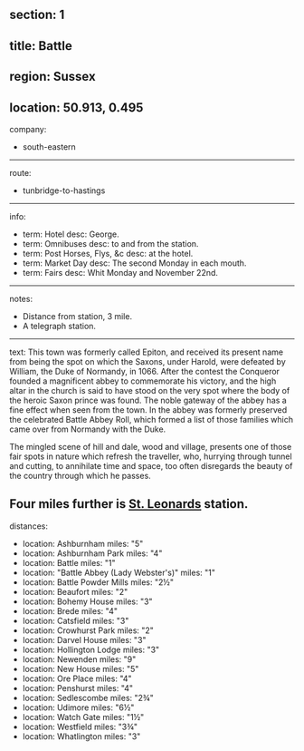 section: 1
----
title: Battle
----
region: Sussex
----
location: 50.913, 0.495
----
company:
- south-eastern
----
route:
- tunbridge-to-hastings
----
info:
- term: Hotel
  desc: George.
- term: Omnibuses
  desc: to and from the station.
- term: Post Horses, Flys, &c
  desc: at the hotel.
- term: Market Day
  desc: The second Monday in each mouth.
- term: Fairs
  desc: Whit Monday and November 22nd.
----
notes:
- Distance from station, 3 mile.
- A telegraph station.
----
text: This town was formerly called Epiton, and received its present name from being the spot on which the Saxons, under Harold, were defeated by William, the Duke of Normandy, in 1066. After the contest the Conqueror founded a magnificent abbey to commemorate his victory, and the high altar in the church is said to have stood on the very spot where the body of the heroic Saxon prince was found. The noble gateway of the abbey has a fine effect when seen from the town. In the abbey was formerly preserved the celebrated Battle Abbey Roll, which formed a list of those families which came over from Normandy with the Duke.

The mingled scene of hill and dale, wood and village, presents one of those fair spots in nature which refresh the traveller, who, hurrying through tunnel and cutting, to annihilate time and space, too often disregards the beauty of the country through which he passes.

Four miles further is [St. Leonards](/stations/st-leonards) station.
----
distances:
- location: Ashburnham
  miles: "5"
- location: Ashburnham Park
  miles: "4"
- location: Battle
  miles: "1"
- location: "Battle Abbey (Lady Webster's)"
  miles: "1"
- location: Battle Powder Mills
  miles: "2½"
- location: Beaufort
  miles: "2"
- location: Bohemy House
  miles: "3"
- location: Brede
  miles: "4"
- location: Catsfield
  miles: "3"
- location: Crowhurst Park
  miles: "2"
- location: Darvel House
  miles: "3"
- location: Hollington Lodge
  miles: "3"
- location: Newenden
  miles: "9"
- location: New House
  miles: "5"
- location: Ore Place
  miles: "4"
- location: Penshurst
  miles: "4"
- location: Sedlescombe
  miles: "2¾"
- location: Udimore
  miles: "6½"
- location: Watch Gate
  miles: "1½"
- location: Westfield
  miles: "3¾"
- location: Whatlington
  miles: "3"
